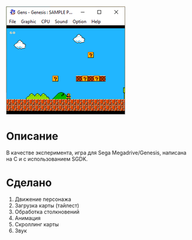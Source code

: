 ![Alt text](screenshots/mario.png)

# Описание
В качестве эксперимента, игра для Sega Megadrive/Genesis,
написана на C и с использованием SGDK.

# Сделано
1) Движение персонажа
2) Загрузка карты (тайлест)
3) Обработка столкновений
4) Анимация
5) Скроллинг карты
6) Звук
